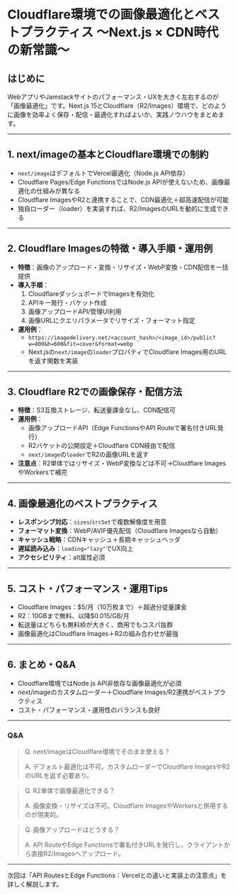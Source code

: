 # Cloudflare環境での画像最適化とベストプラクティス 〜Next.js × CDN時代の新常識〜

## はじめに
WebアプリやJamstackサイトのパフォーマンス・UXを大きく左右するのが「画像最適化」です。Next.js 15とCloudflare（R2/Images）環境で、どのように画像を効率よく保存・配信・最適化すればよいか、実践ノウハウをまとめます。

---

## 1. next/imageの基本とCloudflare環境での制約

- `next/image`はデフォルトでVercel最適化（Node.js API依存）
- Cloudflare Pages/Edge FunctionsではNode.js APIが使えないため、画像最適化の仕組みが異なる
- Cloudflare ImagesやR2と連携することで、CDN最適化＋超高速配信が可能
- 独自ローダー（loader）を実装すれば、R2/ImagesのURLを動的に生成できる

---

## 2. Cloudflare Imagesの特徴・導入手順・運用例

- **特徴**：画像のアップロード・変換・リサイズ・WebP変換・CDN配信を一括提供
- **導入手順**：
  1. CloudflareダッシュボードでImagesを有効化
  2. APIキー発行・バケット作成
  3. 画像アップロードAPI/管理UI利用
  4. 画像URLにクエリパラメータでリサイズ・フォーマット指定
- **運用例**：
  - `https://imagedelivery.net/<account_hash>/<image_id>/public?w=800&h=600&fit=cover&format=webp`
  - Next.jsの`next/image`の`loader`プロパティでCloudflare Images用のURLを返す関数を実装

---

## 3. Cloudflare R2での画像保存・配信方法

- **特徴**：S3互換ストレージ、転送量課金なし、CDN配信可
- **運用例**：
  - 画像アップロードAPI（Edge FunctionsやAPI Routeで署名付きURL発行）
  - R2バケットの公開設定＋Cloudflare CDN経由で配信
  - `next/image`の`loader`でR2の画像URLを返す
- **注意点**：R2単体ではリサイズ・WebP変換などは不可→Cloudflare ImagesやWorkersで補完

---

## 4. 画像最適化のベストプラクティス

- **レスポンシブ対応**：`sizes`/`srcSet`で複数解像度を用意
- **フォーマット変換**：WebP/AVIF優先配信（Cloudflare Imagesなら自動）
- **キャッシュ戦略**：CDNキャッシュ＋長期キャッシュヘッダ
- **遅延読み込み**：`loading="lazy"`でUX向上
- **アクセシビリティ**：alt属性必須

---

## 5. コスト・パフォーマンス・運用Tips

- Cloudflare Images：$5/月（10万枚まで）＋超過分従量課金
- R2：10GBまで無料、以降$0.015/GB/月
- 転送量はどちらも無料枠が大きく、商用でもコスパ抜群
- 画像最適化はCloudflare Images＋R2の組み合わせが最強

---

## 6. まとめ・Q&A

- Cloudflare環境ではNode.js API非依存な画像最適化が必須
- next/imageのカスタムローダー＋Cloudflare Images/R2連携がベストプラクティス
- コスト・パフォーマンス・運用性のバランスも良好

---

### Q&A

> Q. next/imageはCloudflare環境でそのまま使える？
>
> A. デフォルト最適化は不可。カスタムローダーでCloudflare ImagesやR2のURLを返す必要あり。

> Q. R2単体で画像最適化できる？
>
> A. 画像変換・リサイズは不可。Cloudflare ImagesやWorkersと併用するのが現実的。

> Q. 画像アップロードはどうする？
>
> A. API RouteやEdge Functionsで署名付きURLを発行し、クライアントから直接R2/Imagesへアップロード。

---

次回は「API RoutesとEdge Functions：Vercelとの違いと実装上の注意点」を詳しく解説します。
